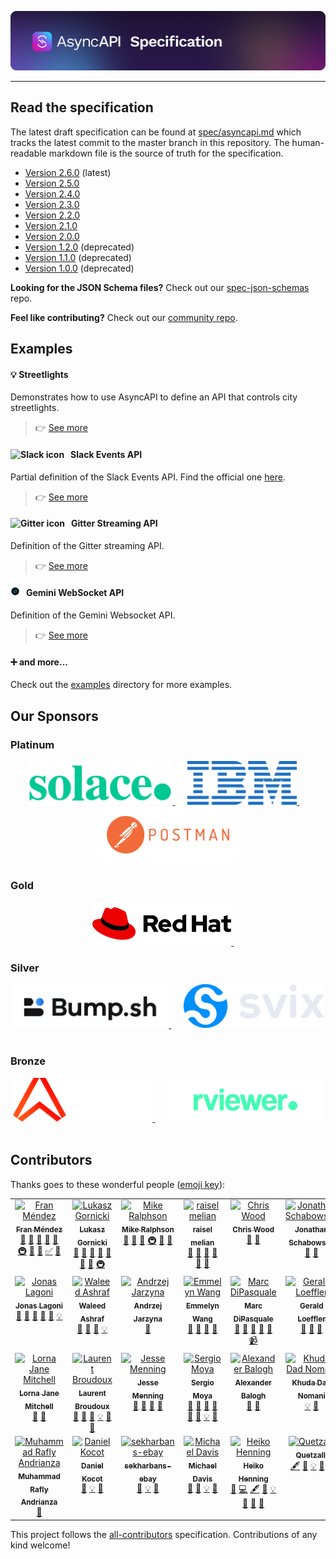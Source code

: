 [![AsyncAPI Logo](./assets/logo.png)](https://www.asyncapi.com)

<hr/>

<!--
<p align="center">
  <a href="https://iqvia.com" target="_blank">
    <img src="./assets/iqvia.png" alt="IQVIA logo" height="40">
  </a>
  &nbsp;&nbsp;&nbsp;&nbsp;
  <a href="https://mulesoft.com" target="_blank">
    <img src="./assets/mulesoft.png" alt="Mulesoft logo" height="40">
  </a>
  &nbsp;&nbsp;&nbsp;&nbsp;
  <a href="https://salesforce.com" target="_blank">
    <img src="./assets/salesforce.png" alt="Salesforce logo" height="40">
  </a>
  &nbsp;&nbsp;&nbsp;&nbsp;
  <a href="https://sap.com" target="_blank">
    <img src="./assets/sap.svg" alt="SAP logo" height="40">
  </a>
  &nbsp;
  <a href="https://slack.com" target="_blank">
    <img src="./assets/slack.svg" alt="Slack logo" height="40">
  </a>
  &nbsp;
  <a href="https://solace.com" target="_blank">
    <img src="./assets/solace.png" alt="Solace logo" height="40">
  </a>
  &nbsp;
  <a href="https://tibco.com" target="_blank">
    <img src="./assets/tibco.png" alt="TIBCO logo" height="40">
  </a>
</p>

<p align="center">
  :raised_hands: Platinum sponsors. <a href="https://opencollective.com/asyncapi">Join them!</a> :raised_hands:
</p>
-->

## Read the specification

The latest draft specification can be found at [spec/asyncapi.md](./spec/asyncapi.md) which tracks the latest commit to the master branch in this repository.
The human-readable markdown file is the source of truth for the specification.

- [Version 2.6.0](https://github.com/asyncapi/spec/blob/v2.6.0/spec/asyncapi.md) (latest)
- [Version 2.5.0](https://github.com/asyncapi/spec/blob/v2.5.0/spec/asyncapi.md)
- [Version 2.4.0](https://github.com/asyncapi/spec/blob/v2.4.0/spec/asyncapi.md)
- [Version 2.3.0](https://github.com/asyncapi/spec/blob/v2.3.0/spec/asyncapi.md)
- [Version 2.2.0](https://github.com/asyncapi/spec/blob/v2.2.0/spec/asyncapi.md)
- [Version 2.1.0](https://github.com/asyncapi/spec/blob/v2.1.0/spec/asyncapi.md)
- [Version 2.0.0](https://github.com/asyncapi/spec/blob/2.0.0/versions/2.0.0/asyncapi.md)
- [Version 1.2.0](https://github.com/asyncapi/spec/blob/1.2.0/README.md) (deprecated)
- [Version 1.1.0](https://github.com/asyncapi/spec/blob/1.1.0/README.md) (deprecated)
- [Version 1.0.0](https://github.com/asyncapi/spec/blob/1.0.0/README.md) (deprecated)

**Looking for the JSON Schema files?** Check out our [spec-json-schemas](https://github.com/asyncapi/spec-json-schemas) repo.

**Feel like contributing?** Check out our [community repo](https://www.github.com/asyncapi/community).

## Examples

#### :bulb: Streetlights

Demonstrates how to use AsyncAPI to define an API that controls city streetlights.

> :point_right: [See more](./examples/streetlights-mqtt.yml)

#### <img src="./assets/slack.png" width="15" alt="Slack icon">&nbsp;&nbsp; Slack Events API

Partial definition of the Slack Events API. Find the official one [here](https://github.com/slackapi/slack-api-specs/blob/master/events-api/slack_events_api_async_v1.json).

> :point_right: [See more](./examples/slack-rtm.yml)

#### <img src="./assets/gitter.png" width="15" alt="Gitter icon">&nbsp;&nbsp; Gitter Streaming API

Definition of the Gitter streaming API.

> :point_right: [See more](./examples/gitter-streaming.yml)

#### <img src="./assets/gemini.svg" width="15" alt="Gemini icon">&nbsp;&nbsp; Gemini WebSocket API

Definition of the Gemini Websocket API.

> :point_right: [See more](./examples/websocket-gemini.yml)

#### :heavy_plus_sign: and more...

Check out the [examples](https://github.com/asyncapi/asyncapi/blob/master/examples) directory for more examples.

## Our Sponsors

### Platinum

<p align="center">
  
<a href="https://solace.com" target="_blank">
    <img src="./assets/solace.png" alt="Solace logo" height="70">
  </a>
  &nbsp;&nbsp;&nbsp;&nbsp;
<a href="https://ibm.com" target="_blank">
    <img src="./assets/ibm.png" alt="IBM logo" height="70">
  </a>
  &nbsp;&nbsp;&nbsp;&nbsp;
<a href="https://postman.com" target="_blank">
    <img src="./assets/postman.png" alt="Postman logo" height="90">
  </a>
</p>


### Gold

<p align="center">
  
<a href="https://redhat.com" target="_blank">
    <img src="./assets/redhat.png" alt="RedHat logo" height="70">
  </a>
  &nbsp;&nbsp;&nbsp;&nbsp;

</p>

### Silver

<p align="center">
  
<a href="https://bump.sh/asyncapi?utm_source=asyncapi&utm_medium=github_readme&utm_campaign=sponsor" target="_blank">
    <img src="./assets/bump-sh-white-bg.png" alt="Bump.sh logo" height="70">
  </a>
  &nbsp;&nbsp;&nbsp;&nbsp;
  <a href="https://www.svix.com/" target="_blank">
    <img src="./assets/swix.png" alt="swix logo" height="70">
  </a>
  &nbsp;&nbsp;&nbsp;&nbsp;

</p>

### Bronze

<p align="center">

<a href="https://ably.com/" target="_blank">
    <img src="./assets/ably.png" alt="ably.png logo" height="70">
  </a>
    &nbsp;&nbsp;&nbsp;&nbsp;
<a href="https://rviewer.io/" target="_blank">
    <img src="./assets/rviewer.png" alt="rviewer.png logo" height="70">
  </a>
  &nbsp;&nbsp;&nbsp;&nbsp;
</p>

## Contributors

Thanks goes to these wonderful people ([emoji key](https://allcontributors.org/docs/en/emoji-key)):

<!-- ALL-CONTRIBUTORS-LIST:START - Do not remove or modify this section -->
<!-- prettier-ignore-start -->
<!-- markdownlint-disable -->
<table>
  <tbody>
    <tr>
      <td align="center" valign="top" width="11.11%"><a href="http://www.fmvilas.com"><img src="https://avatars3.githubusercontent.com/u/242119?v=4?s=100" width="100px;" alt="Fran Méndez"/><br /><sub><b>Fran Méndez</b></sub></a><br /><a href="#question-fmvilas" title="Answering Questions">💬</a> <a href="https://github.com/asyncapi/spec/issues?q=author%3Afmvilas" title="Bug reports">🐛</a> <a href="#blog-fmvilas" title="Blogposts">📝</a> <a href="https://github.com/asyncapi/spec/commits?author=fmvilas" title="Documentation">📖</a> <a href="#ideas-fmvilas" title="Ideas, Planning, & Feedback">🤔</a> <a href="#infra-fmvilas" title="Infrastructure (Hosting, Build-Tools, etc)">🚇</a> <a href="#maintenance-fmvilas" title="Maintenance">🚧</a> <a href="https://github.com/asyncapi/spec/pulls?q=is%3Apr+reviewed-by%3Afmvilas" title="Reviewed Pull Requests">👀</a> <a href="#tutorial-fmvilas" title="Tutorials">✅</a> <a href="#talk-fmvilas" title="Talks">📢</a></td>
      <td align="center" valign="top" width="11.11%"><a href="http://resume.github.io/?derberg"><img src="https://avatars1.githubusercontent.com/u/6995927?v=4?s=100" width="100px;" alt="Lukasz Gornicki"/><br /><sub><b>Lukasz Gornicki</b></sub></a><br /><a href="https://github.com/asyncapi/spec/commits?author=derberg" title="Documentation">📖</a> <a href="#ideas-derberg" title="Ideas, Planning, & Feedback">🤔</a> <a href="https://github.com/asyncapi/spec/pulls?q=is%3Apr+reviewed-by%3Aderberg" title="Reviewed Pull Requests">👀</a> <a href="#question-derberg" title="Answering Questions">💬</a> <a href="#blog-derberg" title="Blogposts">📝</a> <a href="#talk-derberg" title="Talks">📢</a> <a href="#maintenance-derberg" title="Maintenance">🚧</a> <a href="#infra-derberg" title="Infrastructure (Hosting, Build-Tools, etc)">🚇</a></td>
      <td align="center" valign="top" width="11.11%"><a href="http://mermade.github.io"><img src="https://avatars0.githubusercontent.com/u/21603?v=4?s=100" width="100px;" alt="Mike Ralphson"/><br /><sub><b>Mike Ralphson</b></sub></a><br /><a href="#question-MikeRalphson" title="Answering Questions">💬</a> <a href="https://github.com/asyncapi/spec/commits?author=MikeRalphson" title="Documentation">📖</a> <a href="#ideas-MikeRalphson" title="Ideas, Planning, & Feedback">🤔</a> <a href="#infra-MikeRalphson" title="Infrastructure (Hosting, Build-Tools, etc)">🚇</a> <a href="https://github.com/asyncapi/spec/pulls?q=is%3Apr+reviewed-by%3AMikeRalphson" title="Reviewed Pull Requests">👀</a> <a href="#maintenance-MikeRalphson" title="Maintenance">🚧</a></td>
      <td align="center" valign="top" width="11.11%"><a href="https://github.com/rmelian"><img src="https://avatars3.githubusercontent.com/u/4565267?v=4?s=100" width="100px;" alt="raisel melian"/><br /><sub><b>raisel melian</b></sub></a><br /><a href="#question-rmelian" title="Answering Questions">💬</a> <a href="https://github.com/asyncapi/spec/issues?q=author%3Armelian" title="Bug reports">🐛</a> <a href="https://github.com/asyncapi/spec/commits?author=rmelian" title="Documentation">📖</a> <a href="#ideas-rmelian" title="Ideas, Planning, & Feedback">🤔</a> <a href="#maintenance-rmelian" title="Maintenance">🚧</a> <a href="https://github.com/asyncapi/spec/pulls?q=is%3Apr+reviewed-by%3Armelian" title="Reviewed Pull Requests">👀</a></td>
      <td align="center" valign="top" width="11.11%"><a href="https://github.com/SensibleWood"><img src="https://avatars2.githubusercontent.com/u/2420069?v=4?s=100" width="100px;" alt="Chris Wood"/><br /><sub><b>Chris Wood</b></sub></a><br /><a href="#ideas-SensibleWood" title="Ideas, Planning, & Feedback">🤔</a> <a href="https://github.com/asyncapi/spec/commits?author=SensibleWood" title="Documentation">📖</a></td>
      <td align="center" valign="top" width="11.11%"><a href="https://github.com/jschabowsky"><img src="https://avatars1.githubusercontent.com/u/26606293?v=4?s=100" width="100px;" alt="Jonathan Schabowsky"/><br /><sub><b>Jonathan Schabowsky</b></sub></a><br /><a href="https://github.com/asyncapi/spec/commits?author=jschabowsky" title="Documentation">📖</a> <a href="#ideas-jschabowsky" title="Ideas, Planning, & Feedback">🤔</a></td>
      <td align="center" valign="top" width="11.11%"><a href="https://github.com/vromero"><img src="https://avatars1.githubusercontent.com/u/1119553?v=4?s=100" width="100px;" alt="Victor Romero"/><br /><sub><b>Victor Romero</b></sub></a><br /><a href="#ideas-vromero" title="Ideas, Planning, & Feedback">🤔</a> <a href="https://github.com/asyncapi/spec/pulls?q=is%3Apr+reviewed-by%3Avromero" title="Reviewed Pull Requests">👀</a></td>
      <td align="center" valign="top" width="11.11%"><a href="http://antoniogarrote.wordpress.com"><img src="https://avatars1.githubusercontent.com/u/8277?v=4?s=100" width="100px;" alt="Antonio Garrote"/><br /><sub><b>Antonio Garrote</b></sub></a><br /><a href="#ideas-antoniogarrote" title="Ideas, Planning, & Feedback">🤔</a> <a href="https://github.com/asyncapi/spec/pulls?q=is%3Apr+reviewed-by%3Aantoniogarrote" title="Reviewed Pull Requests">👀</a> <a href="https://github.com/asyncapi/spec/commits?author=antoniogarrote" title="Documentation">📖</a></td>
      <td align="center" valign="top" width="11.11%"><a href="https://ramses.tech"><img src="https://avatars0.githubusercontent.com/u/9660342?v=4?s=100" width="100px;" alt="Jonathan Stoikovitch"/><br /><sub><b>Jonathan Stoikovitch</b></sub></a><br /><a href="#example-jstoiko" title="Examples">💡</a> <a href="#ideas-jstoiko" title="Ideas, Planning, & Feedback">🤔</a> <a href="https://github.com/asyncapi/spec/pulls?q=is%3Apr+reviewed-by%3Ajstoiko" title="Reviewed Pull Requests">👀</a></td>
    </tr>
    <tr>
      <td align="center" valign="top" width="11.11%"><a href="https://github.com/jonaslagoni"><img src="https://avatars1.githubusercontent.com/u/13396189?v=4?s=100" width="100px;" alt="Jonas Lagoni"/><br /><sub><b>Jonas Lagoni</b></sub></a><br /><a href="https://github.com/asyncapi/spec/issues?q=author%3Ajonaslagoni" title="Bug reports">🐛</a> <a href="https://github.com/asyncapi/spec/commits?author=jonaslagoni" title="Documentation">📖</a> <a href="#ideas-jonaslagoni" title="Ideas, Planning, & Feedback">🤔</a> <a href="#question-jonaslagoni" title="Answering Questions">💬</a> <a href="https://github.com/asyncapi/spec/pulls?q=is%3Apr+reviewed-by%3Ajonaslagoni" title="Reviewed Pull Requests">👀</a> <a href="#example-jonaslagoni" title="Examples">💡</a></td>
      <td align="center" valign="top" width="11.11%"><a href="https://waleedashraf.me/"><img src="https://avatars0.githubusercontent.com/u/8335457?v=4?s=100" width="100px;" alt="Waleed Ashraf"/><br /><sub><b>Waleed Ashraf</b></sub></a><br /><a href="#talk-WaleedAshraf" title="Talks">📢</a> <a href="#ideas-WaleedAshraf" title="Ideas, Planning, & Feedback">🤔</a> <a href="https://github.com/asyncapi/spec/commits?author=WaleedAshraf" title="Documentation">📖</a> <a href="#example-WaleedAshraf" title="Examples">💡</a></td>
      <td align="center" valign="top" width="11.11%"><a href="https://github.com/jerzyn"><img src="https://avatars0.githubusercontent.com/u/1447151?v=4?s=100" width="100px;" alt="Andrzej Jarzyna"/><br /><sub><b>Andrzej Jarzyna</b></sub></a><br /><a href="#talk-jerzyn" title="Talks">📢</a></td>
      <td align="center" valign="top" width="11.11%"><a href="https://linkedin.com/in/emmelyn"><img src="https://avatars1.githubusercontent.com/u/4294106?v=4?s=100" width="100px;" alt="Emmelyn Wang"/><br /><sub><b>Emmelyn Wang</b></sub></a><br /><a href="#blog-lifewingmate" title="Blogposts">📝</a> <a href="#ideas-lifewingmate" title="Ideas, Planning, & Feedback">🤔</a> <a href="https://github.com/asyncapi/spec/commits?author=lifewingmate" title="Documentation">📖</a> <a href="#talk-lifewingmate" title="Talks">📢</a></td>
      <td align="center" valign="top" width="11.11%"><a href="https://marcd.dev"><img src="https://avatars0.githubusercontent.com/u/1815312?v=4?s=100" width="100px;" alt="Marc DiPasquale"/><br /><sub><b>Marc DiPasquale</b></sub></a><br /><a href="#blog-Mrc0113" title="Blogposts">📝</a> <a href="#talk-Mrc0113" title="Talks">📢</a> <a href="https://github.com/asyncapi/spec/pulls?q=is%3Apr+reviewed-by%3AMrc0113" title="Reviewed Pull Requests">👀</a> <a href="https://github.com/asyncapi/spec/issues?q=author%3AMrc0113" title="Bug reports">🐛</a> <a href="#ideas-Mrc0113" title="Ideas, Planning, & Feedback">🤔</a> <a href="#video-Mrc0113" title="Videos">📹</a></td>
      <td align="center" valign="top" width="11.11%"><a href="http://www.gerald-loeffler.net/"><img src="https://avatars.githubusercontent.com/u/1985716?v=4?s=100" width="100px;" alt="Gerald Loeffler"/><br /><sub><b>Gerald Loeffler</b></sub></a><br /><a href="https://github.com/asyncapi/spec/commits?author=GeraldLoeffler" title="Documentation">📖</a> <a href="https://github.com/asyncapi/spec/issues?q=author%3AGeraldLoeffler" title="Bug reports">🐛</a> <a href="#ideas-GeraldLoeffler" title="Ideas, Planning, & Feedback">🤔</a></td>
      <td align="center" valign="top" width="11.11%"><a href="http://dalelane.co.uk/"><img src="https://avatars.githubusercontent.com/u/1444788?v=4?s=100" width="100px;" alt="Dale Lane"/><br /><sub><b>Dale Lane</b></sub></a><br /><a href="#blog-dalelane" title="Blogposts">📝</a> <a href="#ideas-dalelane" title="Ideas, Planning, & Feedback">🤔</a> <a href="#video-dalelane" title="Videos">📹</a> <a href="#talk-dalelane" title="Talks">📢</a> <a href="#tutorial-dalelane" title="Tutorials">✅</a> <a href="https://github.com/asyncapi/spec/commits?author=dalelane" title="Documentation">📖</a></td>
      <td align="center" valign="top" width="11.11%"><a href="https://github.com/magicmatatjahu"><img src="https://avatars.githubusercontent.com/u/20404945?v=4?s=100" width="100px;" alt="Maciej Urbańczyk"/><br /><sub><b>Maciej Urbańczyk</b></sub></a><br /><a href="https://github.com/asyncapi/spec/pulls?q=is%3Apr+reviewed-by%3Amagicmatatjahu" title="Reviewed Pull Requests">👀</a> <a href="#ideas-magicmatatjahu" title="Ideas, Planning, & Feedback">🤔</a> <a href="#question-magicmatatjahu" title="Answering Questions">💬</a> <a href="https://github.com/asyncapi/spec/issues?q=author%3Amagicmatatjahu" title="Bug reports">🐛</a> <a href="https://github.com/asyncapi/spec/commits?author=magicmatatjahu" title="Documentation">📖</a> <a href="#example-magicmatatjahu" title="Examples">💡</a> <a href="#maintenance-magicmatatjahu" title="Maintenance">🚧</a></td>
      <td align="center" valign="top" width="11.11%"><a href="https://vladimirgorej.com/"><img src="https://avatars.githubusercontent.com/u/193286?v=4?s=100" width="100px;" alt="Vladimir Gorej"/><br /><sub><b>Vladimir Gorej</b></sub></a><br /><a href="https://github.com/asyncapi/spec/commits?author=char0n" title="Documentation">📖</a> <a href="https://github.com/asyncapi/spec/issues?q=author%3Achar0n" title="Bug reports">🐛</a> <a href="#example-char0n" title="Examples">💡</a> <a href="#ideas-char0n" title="Ideas, Planning, & Feedback">🤔</a> <a href="https://github.com/asyncapi/spec/pulls?q=is%3Apr+reviewed-by%3Achar0n" title="Reviewed Pull Requests">👀</a></td>
    </tr>
    <tr>
      <td align="center" valign="top" width="11.11%"><a href="http://www.lornajane.net/"><img src="https://avatars.githubusercontent.com/u/172607?v=4?s=100" width="100px;" alt="Lorna Jane Mitchell"/><br /><sub><b>Lorna Jane Mitchell</b></sub></a><br /><a href="#talk-lornajane" title="Talks">📢</a> <a href="#ideas-lornajane" title="Ideas, Planning, & Feedback">🤔</a></td>
      <td align="center" valign="top" width="11.11%"><a href="http://medium.com/@lbroudoux"><img src="https://avatars.githubusercontent.com/u/1538635?v=4?s=100" width="100px;" alt="Laurent Broudoux"/><br /><sub><b>Laurent Broudoux</b></sub></a><br /><a href="https://github.com/asyncapi/spec/commits?author=lbroudoux" title="Documentation">📖</a> <a href="#blog-lbroudoux" title="Blogposts">📝</a> <a href="#talk-lbroudoux" title="Talks">📢</a> <a href="#example-lbroudoux" title="Examples">💡</a> <a href="#ideas-lbroudoux" title="Ideas, Planning, & Feedback">🤔</a> <a href="https://github.com/asyncapi/spec/pulls?q=is%3Apr+reviewed-by%3Albroudoux" title="Reviewed Pull Requests">👀</a></td>
      <td align="center" valign="top" width="11.11%"><a href="https://github.com/jmenning-solace"><img src="https://avatars.githubusercontent.com/u/62108913?v=4?s=100" width="100px;" alt="Jesse Menning"/><br /><sub><b>Jesse Menning</b></sub></a><br /><a href="#blog-jmenning-solace" title="Blogposts">📝</a> <a href="#talk-jmenning-solace" title="Talks">📢</a> <a href="https://github.com/asyncapi/spec/pulls?q=is%3Apr+reviewed-by%3Ajmenning-solace" title="Reviewed Pull Requests">👀</a> <a href="#ideas-jmenning-solace" title="Ideas, Planning, & Feedback">🤔</a></td>
      <td align="center" valign="top" width="11.11%"><a href="https://github.com/smoya"><img src="https://avatars.githubusercontent.com/u/1083296?v=4?s=100" width="100px;" alt="Sergio Moya"/><br /><sub><b>Sergio Moya</b></sub></a><br /><a href="https://github.com/asyncapi/spec/pulls?q=is%3Apr+reviewed-by%3Asmoya" title="Reviewed Pull Requests">👀</a> <a href="#ideas-smoya" title="Ideas, Planning, & Feedback">🤔</a> <a href="#question-smoya" title="Answering Questions">💬</a> <a href="#blog-smoya" title="Blogposts">📝</a> <a href="https://github.com/asyncapi/spec/issues?q=author%3Asmoya" title="Bug reports">🐛</a> <a href="https://github.com/asyncapi/spec/commits?author=smoya" title="Documentation">📖</a> <a href="#example-smoya" title="Examples">💡</a> <a href="#maintenance-smoya" title="Maintenance">🚧</a></td>
      <td align="center" valign="top" width="11.11%"><a href="https://github.com/balogal"><img src="https://avatars.githubusercontent.com/u/80794567?v=4?s=100" width="100px;" alt="Alexander Balogh"/><br /><sub><b>Alexander Balogh</b></sub></a><br /><a href="https://github.com/asyncapi/spec/commits?author=balogal" title="Documentation">📖</a> <a href="https://github.com/asyncapi/spec/issues?q=author%3Abalogal" title="Bug reports">🐛</a></td>
      <td align="center" valign="top" width="11.11%"><a href="https://github.com/KhudaDad414"><img src="https://avatars.githubusercontent.com/u/32505158?v=4?s=100" width="100px;" alt="Khuda Dad Nomani"/><br /><sub><b>Khuda Dad Nomani</b></sub></a><br /><a href="#example-KhudaDad414" title="Examples">💡</a> <a href="https://github.com/asyncapi/spec/issues?q=author%3AKhudaDad414" title="Bug reports">🐛</a></td>
      <td align="center" valign="top" width="11.11%"><a href="https://github.com/aaronkorver"><img src="https://avatars.githubusercontent.com/u/8387325?v=4?s=100" width="100px;" alt="Aaron Korver"/><br /><sub><b>Aaron Korver</b></sub></a><br /><a href="https://github.com/asyncapi/spec/commits?author=aaronkorver" title="Documentation">📖</a></td>
      <td align="center" valign="top" width="11.11%"><a href="https://github.com/xunto"><img src="https://avatars.githubusercontent.com/u/5288053?v=4?s=100" width="100px;" alt="Orlov Valentine"/><br /><sub><b>Orlov Valentine</b></sub></a><br /><a href="https://github.com/asyncapi/spec/commits?author=xunto" title="Documentation">📖</a></td>
      <td align="center" valign="top" width="11.11%"><a href="https://lejenome.tik.tn"><img src="https://avatars.githubusercontent.com/u/2295241?v=4?s=100" width="100px;" alt="Moez Bouhlel"/><br /><sub><b>Moez Bouhlel</b></sub></a><br /><a href="https://github.com/asyncapi/spec/commits?author=lejenome" title="Documentation">📖</a></td>
    </tr>
    <tr>
      <td align="center" valign="top" width="11.11%"><a href="https://github.com/luphieanza"><img src="https://avatars.githubusercontent.com/u/20577131?v=4?s=100" width="100px;" alt="Muhammad Rafly Andrianza"/><br /><sub><b>Muhammad Rafly Andrianza</b></sub></a><br /><a href="https://github.com/asyncapi/spec/commits?author=luphieanza" title="Documentation">📖</a></td>
      <td align="center" valign="top" width="11.11%"><a href="https://danielkocot.github.io/"><img src="https://avatars.githubusercontent.com/u/466609?v=4?s=100" width="100px;" alt="Daniel Kocot"/><br /><sub><b>Daniel Kocot</b></sub></a><br /><a href="https://github.com/asyncapi/spec/commits?author=danielkocot" title="Documentation">📖</a> <a href="#example-danielkocot" title="Examples">💡</a> <a href="#ideas-danielkocot" title="Ideas, Planning, & Feedback">🤔</a></td>
      <td align="center" valign="top" width="11.11%"><a href="https://github.com/sekharbans-ebay"><img src="https://avatars.githubusercontent.com/u/66145510?v=4?s=100" width="100px;" alt="sekharbans-ebay"/><br /><sub><b>sekharbans-ebay</b></sub></a><br /><a href="https://github.com/asyncapi/spec/commits?author=sekharbans-ebay" title="Documentation">📖</a> <a href="#example-sekharbans-ebay" title="Examples">💡</a> <a href="#ideas-sekharbans-ebay" title="Ideas, Planning, & Feedback">🤔</a></td>
      <td align="center" valign="top" width="11.11%"><a href="http://www.damaru.com/"><img src="https://avatars.githubusercontent.com/u/3926925?v=4?s=100" width="100px;" alt="Michael Davis"/><br /><sub><b>Michael Davis</b></sub></a><br /><a href="https://github.com/asyncapi/spec/issues?q=author%3Adamaru-inc" title="Bug reports">🐛</a> <a href="https://github.com/asyncapi/spec/commits?author=damaru-inc" title="Documentation">📖</a> <a href="#example-damaru-inc" title="Examples">💡</a> <a href="#ideas-damaru-inc" title="Ideas, Planning, & Feedback">🤔</a></td>
      <td align="center" valign="top" width="11.11%"><a href="https://github.com/GreenRover"><img src="https://avatars.githubusercontent.com/u/512850?v=4?s=100" width="100px;" alt="Heiko Henning"/><br /><sub><b>Heiko Henning</b></sub></a><br /><a href="https://github.com/asyncapi/spec/issues?q=author%3AGreenRover" title="Bug reports">🐛</a> <a href="https://github.com/asyncapi/spec/commits?author=GreenRover" title="Code">💻</a> <a href="#content-GreenRover" title="Content">🖋</a> <a href="https://github.com/asyncapi/spec/commits?author=GreenRover" title="Documentation">📖</a> <a href="#example-GreenRover" title="Examples">💡</a> <a href="#ideas-GreenRover" title="Ideas, Planning, & Feedback">🤔</a> <a href="#maintenance-GreenRover" title="Maintenance">🚧</a> <a href="https://github.com/asyncapi/spec/pulls?q=is%3Apr+reviewed-by%3AGreenRover" title="Reviewed Pull Requests">👀</a></td>
      <td align="center" valign="top" width="11.11%"><a href="http://www.docsasecosystem.com"><img src="https://avatars.githubusercontent.com/u/19964402?v=4?s=100" width="100px;" alt="Quetzalli "/><br /><sub><b>Quetzalli </b></sub></a><br /><a href="#content-alequetzalli" title="Content">🖋</a> <a href="https://github.com/asyncapi/spec/commits?author=alequetzalli" title="Documentation">📖</a> <a href="#example-alequetzalli" title="Examples">💡</a> <a href="#ideas-alequetzalli" title="Ideas, Planning, & Feedback">🤔</a> <a href="https://github.com/asyncapi/spec/pulls?q=is%3Apr+reviewed-by%3Aalequetzalli" title="Reviewed Pull Requests">👀</a></td>
      <td align="center" valign="top" width="11.11%"><a href="https://github.com/akkshitgupta"><img src="https://avatars.githubusercontent.com/u/96991785?v=4?s=100" width="100px;" alt="Akshit Gupta"/><br /><sub><b>Akshit Gupta</b></sub></a><br /><a href="#content-akkshitgupta" title="Content">🖋</a> <a href="https://github.com/asyncapi/spec/commits?author=akkshitgupta" title="Documentation">📖</a></td>
      <td align="center" valign="top" width="11.11%"><a href="https://amzani.com/"><img src="https://avatars.githubusercontent.com/u/554438?v=4?s=100" width="100px;" alt="samz"/><br /><sub><b>samz</b></sub></a><br /><a href="https://github.com/asyncapi/spec/issues?q=author%3AAmzani" title="Bug reports">🐛</a> <a href="#content-Amzani" title="Content">🖋</a> <a href="https://github.com/asyncapi/spec/commits?author=Amzani" title="Documentation">📖</a> <a href="#example-Amzani" title="Examples">💡</a> <a href="#projectManagement-Amzani" title="Project Management">📆</a></td>
    </tr>
  </tbody>
</table>

<!-- markdownlint-restore -->
<!-- prettier-ignore-end -->

<!-- ALL-CONTRIBUTORS-LIST:END -->

This project follows the [all-contributors](https://github.com/all-contributors/all-contributors) specification. Contributions of any kind welcome!
